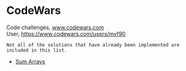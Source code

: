 # CodeWars
Code challenges, www.codewars.com  
User, https://www.codewars.com/users/mvf90

``Not all of the solutions that have already been implemented are included in this list.``

- [Sum Arrays](./JavaScript/sumArrays.js)